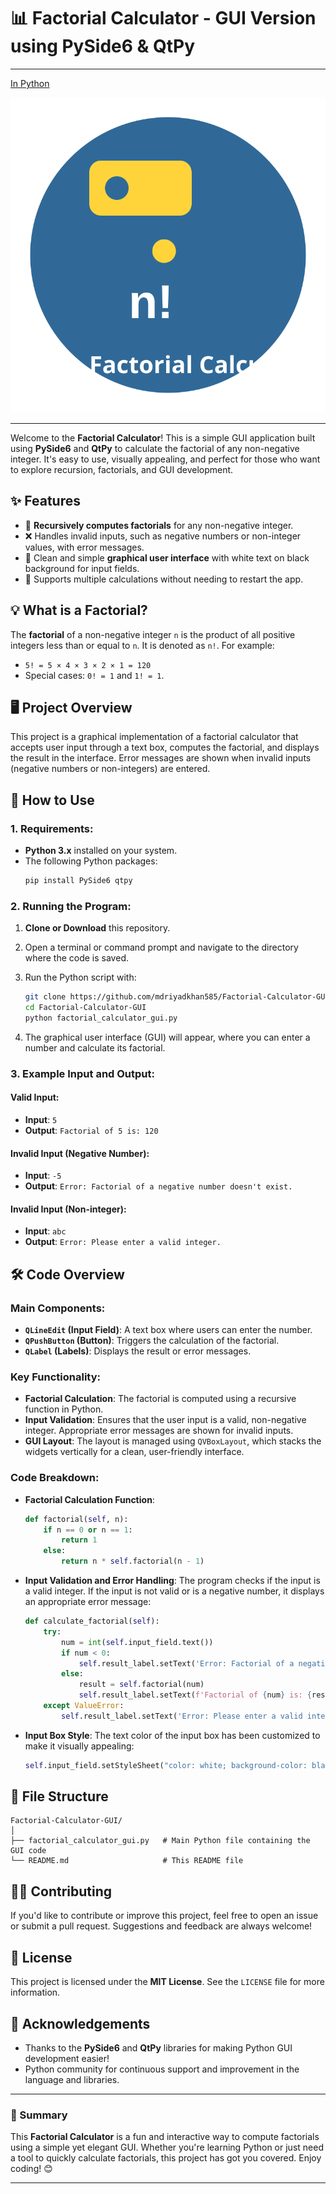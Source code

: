 # 📊 Factorial Calculator - GUI Version using PySide6 & QtPy
---
[In Python]()

![Logo](logo.svg)

---
Welcome to the **Factorial Calculator**! This is a simple GUI application built using **PySide6** and **QtPy** to calculate the factorial of any non-negative integer. It's easy to use, visually appealing, and perfect for those who want to explore recursion, factorials, and GUI development.

## ✨ Features
- 🧮 **Recursively computes factorials** for any non-negative integer.
- ❌ Handles invalid inputs, such as negative numbers or non-integer values, with error messages.
- 🎨 Clean and simple **graphical user interface** with white text on black background for input fields.
- 🔁 Supports multiple calculations without needing to restart the app.

## 💡 What is a Factorial?
The **factorial** of a non-negative integer `n` is the product of all positive integers less than or equal to `n`. It is denoted as `n!`. For example:
- `5! = 5 × 4 × 3 × 2 × 1 = 120`
- Special cases: `0! = 1` and `1! = 1`.

## 🖥️ Project Overview
This project is a graphical implementation of a factorial calculator that accepts user input through a text box, computes the factorial, and displays the result in the interface. Error messages are shown when invalid inputs (negative numbers or non-integers) are entered.

## 🎯 How to Use

### 1. Requirements:
- **Python 3.x** installed on your system.
- The following Python packages:
  ```bash
  pip install PySide6 qtpy
  ```

### 2. Running the Program:
1. **Clone or Download** this repository.
2. Open a terminal or command prompt and navigate to the directory where the code is saved.
3. Run the Python script with:
   ```bash
   git clone https://github.com/mdriyadkhan585/Factorial-Calculator-GUI
   cd Factorial-Calculator-GUI
   python factorial_calculator_gui.py
   ```

4. The graphical user interface (GUI) will appear, where you can enter a number and calculate its factorial.

### 3. Example Input and Output:
#### Valid Input:
- **Input**: `5`
- **Output**: `Factorial of 5 is: 120`
  
#### Invalid Input (Negative Number):
- **Input**: `-5`
- **Output**: `Error: Factorial of a negative number doesn't exist.`
  
#### Invalid Input (Non-integer):
- **Input**: `abc`
- **Output**: `Error: Please enter a valid integer.`

## 🛠️ Code Overview

### Main Components:
- **`QLineEdit` (Input Field)**: A text box where users can enter the number.
- **`QPushButton` (Button)**: Triggers the calculation of the factorial.
- **`QLabel` (Labels)**: Displays the result or error messages.
  
### Key Functionality:
- **Factorial Calculation**: The factorial is computed using a recursive function in Python. 
- **Input Validation**: Ensures that the user input is a valid, non-negative integer. Appropriate error messages are shown for invalid inputs.
- **GUI Layout**: The layout is managed using `QVBoxLayout`, which stacks the widgets vertically for a clean, user-friendly interface.

### Code Breakdown:

- **Factorial Calculation Function**:
  ```python
  def factorial(self, n):
      if n == 0 or n == 1:
          return 1
      else:
          return n * self.factorial(n - 1)
  ```

- **Input Validation and Error Handling**:
  The program checks if the input is a valid integer. If the input is not valid or is a negative number, it displays an appropriate error message:
  ```python
  def calculate_factorial(self):
      try:
          num = int(self.input_field.text())
          if num < 0:
              self.result_label.setText('Error: Factorial of a negative number doesn\'t exist.')
          else:
              result = self.factorial(num)
              self.result_label.setText(f'Factorial of {num} is: {result}')
      except ValueError:
          self.result_label.setText('Error: Please enter a valid integer.')
  ```

- **Input Box Style**:
  The text color of the input box has been customized to make it visually appealing:
  ```python
  self.input_field.setStyleSheet("color: white; background-color: black;")
  ```

## 📂 File Structure

```
Factorial-Calculator-GUI/
│
├── factorial_calculator_gui.py   # Main Python file containing the GUI code
└── README.md                     # This README file
```

## 🧑‍💻 Contributing
If you'd like to contribute or improve this project, feel free to open an issue or submit a pull request. Suggestions and feedback are always welcome!

## 📜 License
This project is licensed under the **MIT License**. See the `LICENSE` file for more information.

## 🎉 Acknowledgements
- Thanks to the **PySide6** and **QtPy** libraries for making Python GUI development easier!
- Python community for continuous support and improvement in the language and libraries.

---

### 🎯 Summary
This **Factorial Calculator** is a fun and interactive way to compute factorials using a simple yet elegant GUI. Whether you're learning Python or just need a tool to quickly calculate factorials, this project has got you covered. Enjoy coding! 😊

---
